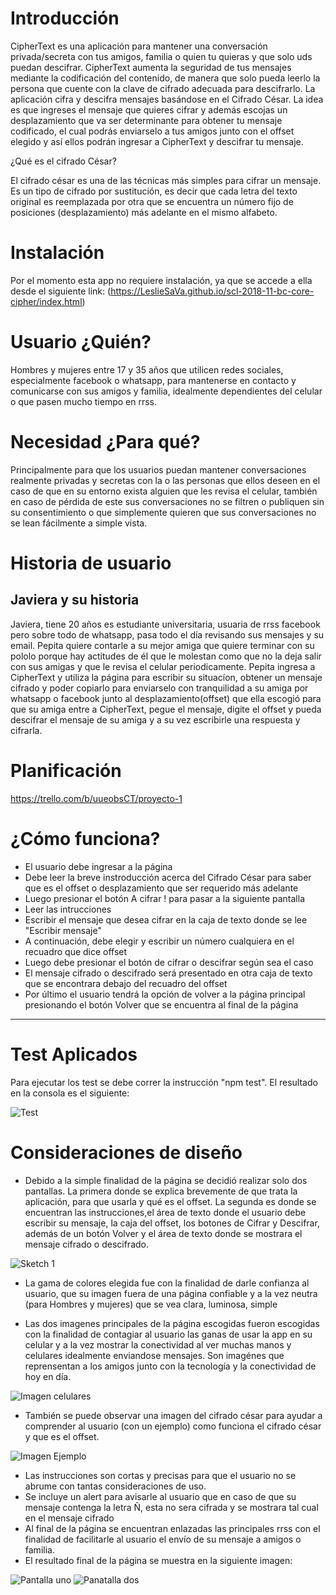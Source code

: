 # Introducción
CipherText es una aplicación para mantener una conversación privada/secreta con
tus amigos, familia o quien tu quieras y que solo uds puedan descifrar. CipherText aumenta la seguridad de tus mensajes mediante la codificación del contenido, de manera que solo pueda leerlo la persona que cuente con la clave de cifrado adecuada para descifrarlo. La aplicación cifra y descifra mensajes basándose en el Cifrado César.
La idea es que ingreses el mensaje que quieres cifrar y además escojas un desplazamiento que va ser determinante para obtener tu mensaje codificado, el cual podrás enviarselo a tus amigos junto con el offset elegido y así ellos podrán ingresar a CipherText y descifrar tu mensaje.

¿Qué es el cifrado César?

El cifrado césar es una de las técnicas más simples para cifrar un mensaje. Es un tipo de cifrado por sustitución, es decir que cada letra del texto original es reemplazada por otra que se encuentra un número fijo de posiciones (desplazamiento) más adelante en el mismo alfabeto.

# Instalación
Por el momento esta app no requiere instalación, ya que se accede a ella desde el siguiente link:
(https://LeslieSaVa.github.io/scl-2018-11-bc-core-cipher/index.html)

# Usuario ¿Quién?
Hombres y mujeres entre 17 y 35 años que utilicen redes sociales, especialmente
facebook o whatsapp, para mantenerse en contacto y comunicarse con sus amigos
y familia, idealmente dependientes del celular o que pasen mucho tiempo en rrss.

# Necesidad ¿Para qué?
Principalmente para que los usuarios puedan mantener conversaciones realmente privadas y secretas con la o las personas que ellos deseen en el caso de que en su entorno exista alguien que les revisa el celular, también  en caso de pérdida de este sus conversaciones no se filtren o publiquen sin su consentimiento o que simplemente quieren que sus conversaciones
no se lean fácilmente a simple vista.

# Historia de usuario

## Javiera y su historia
Javiera, tiene 20 años es estudiante universitaria, usuaria de rrss facebook pero sobre todo de whatsapp, pasa todo el día revisando sus mensajes y su email. Pepita quiere contarle a su mejor amiga  que quiere terminar con su pololo porque hay actitudes de él que le molestan como que no la deja salir con sus amigas y que le revisa el celular periodicamente.
Pepita ingresa a CipherText y utiliza la página para escribir su situacíon, obtener un mensaje cifrado y poder copiarlo para enviarselo con tranquilidad a su amiga por whatsapp o facebook junto al desplazamiento(offset) que ella escogió para que su amiga entre a CipherText, pegue el mensaje, digite el offset y pueda descifrar el mensaje de su amiga y a su vez escribirle una respuesta y cifrarla.

# Planificación
https://trello.com/b/uueobsCT/proyecto-1

# ¿Cómo funciona?
- El usuario debe ingresar a la página
- Debe leer la breve instroducción acerca del Cifrado César para saber que es
el offset o desplazamiento que ser requerido más adelante
- Luego presionar el botón A cifrar ! para pasar a la siguiente pantalla
- Leer las intrucciones
- Escribir el mensaje que desea cifrar en la caja de texto donde se lee "Escribir mensaje"
- A continuación, debe elegir y escribir un número cualquiera en el recuadro que dice offset
- Luego debe presionar el botón de cifrar o descifrar según sea el caso
- El mensaje cifrado o descifrado será presentado en otra caja de texto que se encontrara debajo del recuadro del offset
- Por último el usuario tendrá la opción de volver a la página principal presionando el botón Volver que se encuentra al final de la página
***

# Test Aplicados
Para ejecutar los test se debe correr la instrucción "npm test". El resultado en la consola es el siguiente:

![Test](ImgProyecto1/Test.png)

# Consideraciones de diseño
- Debido a la simple finalidad de la página se decidió realizar solo dos pantallas. La primera donde se explica brevemente de que trata la aplicación, para que usarla y qué es el offset. La segunda es donde se encuentran las instrucciones,el área de texto donde el usuario debe escribir su mensaje, la caja del offset, los botones de Cifrar y Descifrar, además de un botón Volver y el área de texto donde se mostrara el mensaje cifrado o descifrado.

![Sketch 1](ImgProyecto1/Plantillauno.jpeg)

- La gama de colores elegida fue con la finalidad de darle confianza al usuario,
que su imagen fuera de una página confiable y a la vez neutra (para Hombres
y mujeres) que se vea clara, luminosa, simple

- Las dos imagenes principales de la página escogidas fueron escogidas con la finalidad de contagiar al usuario las ganas de usar la app en su celular y a la vez mostrar la conectividad al ver muchas manos y celulares idealmente enviandose mensajes. Son imagénes que reprensentan a los amigos junto con la tecnología y la conectividad de hoy en día.

![Imagen celulares](ImgProyecto1/celulares.jpg)

- También se puede observar una imagen  del cifrado césar para ayudar a comprender al usuario (con un ejemplo) como funciona el cifrado césar y que es el offset.

![Imagen Ejemplo](ImgProyecto1/ciphercode1.jpg)

- Las instrucciones son cortas y precisas para que el usuario no se abrume con
tantas consideraciones de uso.
- Se incluye un alert para avisarle al usuario que en caso de que su mensaje
contenga la letra Ñ, esta no sera cifrada y se mostrara tal cual en el mensaje cifrado
- Al final de la página se encuentran enlazadas las principales rrss con el finalidad de facilitarle al usuario el envío de su mensaje a amigos o familia.
- El resultado final de la página se muestra en la siguiente imagen:

![Pantalla uno](ImgProyecto1/Pantallauno.png)
![Panatalla dos](ImgProyecto1/Pantallados.png)

